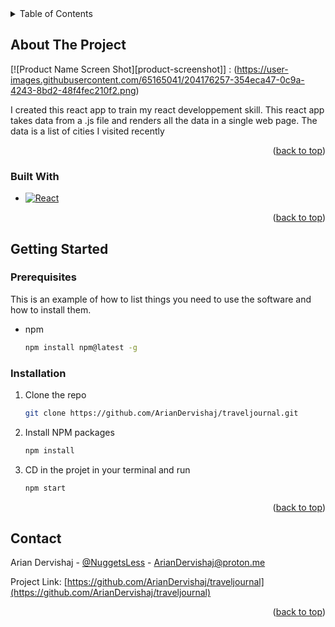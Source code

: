 <!-- TABLE OF CONTENTS -->
<details>
  <summary>Table of Contents</summary>
  <ol>
    <li>
      <a href="#about-the-project">About The Project</a>
      <ul>
        <li><a href="#built-with">Built With</a></li>
      </ul>
    </li>
    <li>
      <a href="#getting-started">Getting Started</a>
      <ul>
        <li><a href="#prerequisites">Prerequisites</a></li>
        <li><a href="#installation">Installation</a></li>
      </ul>
    </li>
  </ol>
</details>




<!-- ABOUT THE PROJECT -->
## About The Project

[![Product Name Screen Shot][product-screenshot]] : (https://user-images.githubusercontent.com/65165041/204176257-354eca47-0c9a-4243-8bd2-48f4fec210f2.png)

I created this react app to train my react developpement skill.
This react app takes data from a .js file and renders all the data in a single web page.
The data is a list of cities I visited recently

<p align="right">(<a href="#readme-top">back to top</a>)</p>



### Built With

* [![React][React.js]][React-url]

<p align="right">(<a href="#readme-top">back to top</a>)</p>



## Getting Started

### Prerequisites

This is an example of how to list things you need to use the software and how to install them.
* npm
  ```sh
  npm install npm@latest -g
  ```

### Installation

1. Clone the repo
   ```sh
   git clone https://github.com/ArianDervishaj/traveljournal.git
   ```
3. Install NPM packages
   ```sh
   npm install
   ```
4. CD in the projet in your terminal and run 
   ```sh
   npm start
   ```

<p align="right">(<a href="#readme-top">back to top</a>)</p>



<!-- CONTACT -->
## Contact

Arian Dervishaj - [@NuggetsLess](https://twitter.com/NuggetsLess) - ArianDervishaj@proton.me

Project Link: [https://github.com/ArianDervishaj/traveljournal](https://github.com/ArianDervishaj/traveljournal)

<p align="right">(<a href="#readme-top">back to top</a>)</p>




<!-- MARKDOWN LINKS & IMAGES -->
<!-- https://www.markdownguide.org/basic-syntax/#reference-style-links -->
[React.js]: https://img.shields.io/badge/React-20232A?style=for-the-badge&logo=react&logoColor=61DAFB
[React-url]: https://reactjs.org/


